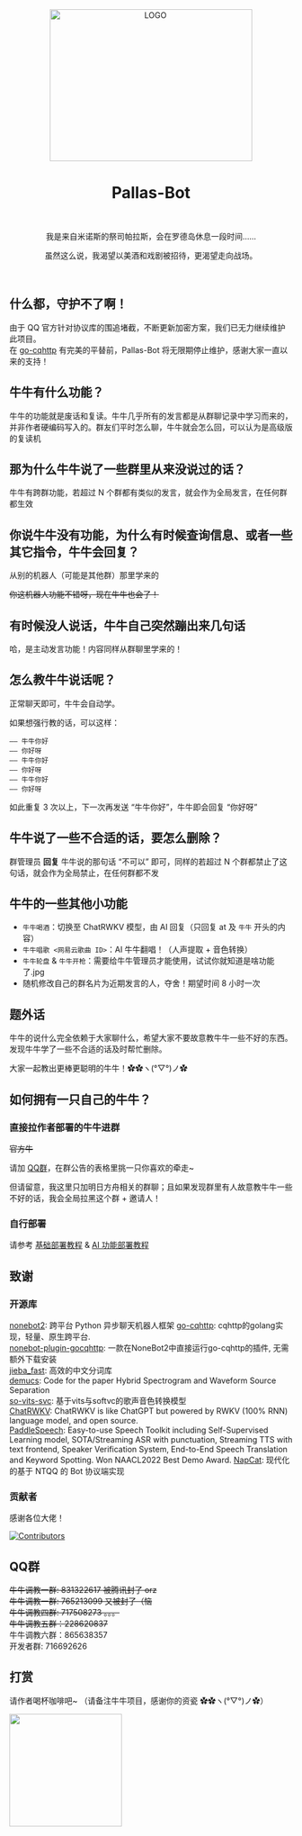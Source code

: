 <div align="center">

<img alt="LOGO" src="https://user-images.githubusercontent.com/18511905/195892994-c1a231ec-147a-4f98-ba75-137d89578247.png" width=360 height=270/>

# Pallas-Bot

<br>

我是来自米诺斯的祭司帕拉斯，会在罗德岛休息一段时间......

虽然这么说，我渴望以美酒和戏剧被招待，更渴望走向战场。

</div>
<br>

## 什么都，守护不了啊！

由于 QQ 官方针对协议库的围追堵截，不断更新加密方案，我们已无力继续维护此项目。  
在 [go-cqhttp](https://github.com/Mrs4s/go-cqhttp) 有完美的平替前，Pallas-Bot 将无限期停止维护，感谢大家一直以来的支持！

## 牛牛有什么功能？

牛牛的功能就是废话和复读。牛牛几乎所有的发言都是从群聊记录中学习而来的，并非作者硬编码写入的。群友们平时怎么聊，牛牛就会怎么回，可以认为是高级版的复读机

## 那为什么牛牛说了一些群里从来没说过的话？

牛牛有跨群功能，若超过 N 个群都有类似的发言，就会作为全局发言，在任何群都生效

## 你说牛牛没有功能，为什么有时候查询信息、或者一些其它指令，牛牛会回复？

从别的机器人（可能是其他群）那里学来的

~~你这机器人功能不错呀，现在牛牛也会了！~~

## 有时候没人说话，牛牛自己突然蹦出来几句话

哈，是主动发言功能！内容同样从群聊里学来的！

## 怎么教牛牛说话呢？

正常聊天即可，牛牛会自动学。

如果想强行教的话，可以这样：

```text
—— 牛牛你好
—— 你好呀
—— 牛牛你好
—— 你好呀
—— 牛牛你好
—— 你好呀
```

如此重复 3 次以上，下一次再发送 “牛牛你好”，牛牛即会回复 “你好呀”

## 牛牛说了一些不合适的话，要怎么删除？

群管理员 **回复** 牛牛说的那句话 “不可以” 即可，同样的若超过 N 个群都禁止了这句话，就会作为全局禁止，在任何群都不发

## 牛牛的一些其他小功能

- `牛牛喝酒`：切换至 ChatRWKV 模型，由 AI 回复（只回复 at 及 `牛牛` 开头的内容）
- `牛牛唱歌 <网易云歌曲 ID>`：AI 牛牛翻唱！（人声提取 + 音色转换）
- `牛牛轮盘` & `牛牛开枪`：需要给牛牛管理员才能使用，试试你就知道是啥功能了.jpg
- 随机修改自己的群名片为近期发言的人，夺舍！期望时间 8 小时一次

## 题外话

牛牛的说什么完全依赖于大家聊什么，希望大家不要故意教牛牛一些不好的东西。发现牛牛学了一些不合适的话及时帮忙删除。

大家一起教出更棒更聪明的牛牛！✿✿ヽ(°▽°)ノ✿

## 如何拥有一只自己的牛牛？

### 直接拉作者部署的牛牛进群

~~官方牛~~

请加 [QQ群](#QQ群)，在群公告的表格里挑一只你喜欢的牵走~  

但请留意，我这里只加明日方舟相关的群聊；且如果发现群里有人故意教牛牛一些不好的话，我会全局拉黑这个群 + 邀请人！
  
### 自行部署

请参考 [基础部署教程](docs/Deployment.md) & [AI 功能部署教程](docs/AIDeployment.md)

## 致谢

### 开源库

[nonebot2](https://github.com/nonebot/nonebot2): 跨平台 Python 异步聊天机器人框架
[go-cqhttp](https://github.com/Mrs4s/go-cqhttp): cqhttp的golang实现，轻量、原生跨平台.  
[nonebot-plugin-gocqhttp](https://github.com/mnixry/nonebot-plugin-gocqhttp): 一款在NoneBot2中直接运行go-cqhttp的插件, 无需额外下载安装    
[jieba_fast](https://github.com/deepcs233/jieba_fast): 高效的中文分词库  
[demucs](https://github.com/facebookresearch/demucs): Code for the paper Hybrid Spectrogram and Waveform Source Separation  
[so-vits-svc](https://github.com/innnky/so-vits-svc): 基于vits与softvc的歌声音色转换模型  
[ChatRWKV](https://github.com/BlinkDL/ChatRWKV): ChatRWKV is like ChatGPT but powered by RWKV (100% RNN) language model, and open source.  
[PaddleSpeech](https://github.com/PaddlePaddle/PaddleSpeech): Easy-to-use Speech Toolkit including Self-Supervised Learning model, SOTA/Streaming ASR with punctuation, Streaming TTS with text frontend, Speaker Verification System, End-to-End Speech Translation and Keyword Spotting. Won NAACL2022 Best Demo Award.
[NapCat](https://github.com/NapNeko/NapCatQQ): 现代化的基于 NTQQ 的 Bot 协议端实现

### 贡献者

感谢各位大佬！

[![Contributors](https://contributors-img.web.app/image?repo=MistEO/Pallas-Bot)](https://github.com/MistEO/Pallas-Bot/graphs/contributors)

## QQ群

~~牛牛调教一群: 831322617 被腾讯封了 orz~~  
~~牛牛调教一群: 765213099 又被封了（恼~~  
~~牛牛调教四群: 717508273 。。。~~  
~~牛牛调教五群：228620837~~  
牛牛调教六群：865638357  
开发者群: 716692626

## 打赏

请作者喝杯咖啡吧~ （请备注牛牛项目，感谢你的资瓷 ✿✿ヽ(°▽°)ノ✿）

<a href="https://afdian.com/a/misteo">
  <img width="200" src="https://pic1.afdiancdn.com/static/img/welcome/button-sponsorme.png">
</a>
